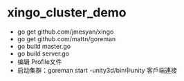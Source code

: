 # xingo_cluster_demo

- go get github.com/jmesyan/xingo
- go get github.com/mattn/goreman
- go build master.go
- go build server.go
- 编辑 Profile文件
- 启动集群：goreman start
-unity3d/bin中unity 客戶端連接